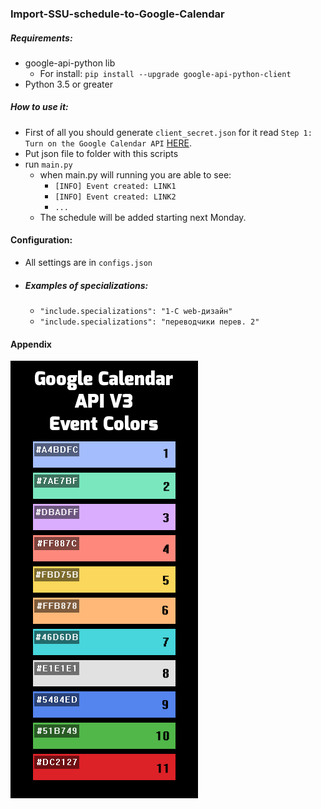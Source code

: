 ### Import-SSU-schedule-to-Google-Calendar

##### Requirements:

* google-api-python lib
    * For install: `pip install --upgrade google-api-python-client`
* Python 3.5 or greater

##### How to use it:

* First of all you should generate `client_secret.json` for it read `Step 1: Turn on the Google Calendar API`  [HERE](https://developers.google.com/google-apps/calendar/quickstart/python). 
* Put json file to folder with this scripts
* run `main.py`
   * when main.py will running you are able to see: 
      * `[INFO] Event created: LINK1`
      * `[INFO] Event created: LINK2`
      * `...`
   * The schedule will be added starting next Monday.
   

#### Configuration:
* All settings are in `configs.json`
* ##### Examples of specializations:
    * `"include.specializations": "1-C web-дизайн"`
    * `"include.specializations": "переводчики перев. 2"`
   
#### Appendix
![google_colors_id](google_colors_id.png)